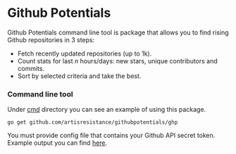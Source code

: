 # Github Potentials

Github Potentials command line tool is package that allows you to find rising Github repositories in 3 steps:
  - Fetch recently updated repositories (up to 1k).
  - Count stats for last *n* hours/days: new stars, unique contributors and commits.
  - Sort by selected criteria and take the best.

### Command line tool
Under [cmd](https://github.com/ArtIsResistance/GithubPotentials/tree/master/ghp/main.go) directory you can see an example of using this package.

`go get github.com/artisresistance/githubpotentials/ghp`

You must provide config file that contains your Github API secret token.
Example output you can find [here](https://githubpotentials.azure.net/data.json).